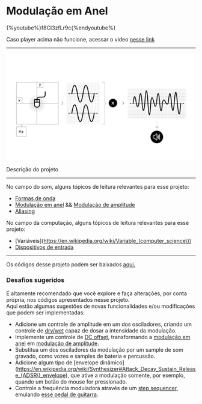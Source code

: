 # Modulação em Anel

{%youtube%}f8CI3zfLr9c{%endyoutube%}

Caso player acima não funcione, acessar o video [nesse link](https://youtu.be/f8CI3zfLr9c)

---

![](./img/proj_modAnel.jpg "The One Ring (mod) To Rule Them All")

Descrição do projeto

---

No campo do som, alguns tópicos de leitura relevantes para esse projeto:

* [Formas de onda](https://en.wikipedia.org/wiki/Waveform)
* [Modulação em anel](https://en.wikipedia.org/wiki/Ring_modulation) && [Modulação de amplitude](https://en.wikipedia.org/wiki/Amplitude_modulation)
* [Aliasing](https://en.wikipedia.org/wiki/Aliasing)
<p>

No campo da computação, alguns tópicos de leitura relevantes para esse projeto:

* [Variáveis](https://en.wikipedia.org/wiki/Variable_(computer_science\))
* [Dispositivos de entrada](https://en.wikipedia.org/wiki/Input_device)

---

Os códigos desse projeto podem ser baixados [aqui.](https://drive.google.com/open?id=1QitpbPyV02mzoyzqmLxnQ-BLbdGg2Klt)

### Desafios sugeridos

É altamente recomendado que você explore e faça alterações, por conta própria, nos códigos apresentados nesse projeto.<br>
Aqui estão algumas sugestões de novas funcionalidades e/ou modificações que podem ser implementadas:

- Adicione um controle de amplitude em um dos osciladores, criando um controle de [dry/wet](https://www.gearslutz.com/board/electronic-music-instruments-and-electronic-music-production/949616-what-does-wet-dry-mean.html) capaz de dosar a intensidade da modulação.
- Implemente um controle de [DC offset](https://en.wikipedia.org/wiki/DC_bias), transformando a [modulação em anel](https://en.wikipedia.org/wiki/Ring_modulation) em [modulação de amplitude](https://en.wikipedia.org/wiki/Amplitude_modulation).
- Substitua um dos osciladores da modulação por um sample de som gravado, como vozes e samples de bateria e percussão.
- Adicione algum tipo de [envelope dinâmico](https://en.wikipedia.org/wiki/Synthesizer#Attack_Decay_Sustain_Release_(ADSR\)_envelope), que ative a modulação somente, por exemplo, quando um botão do mouse for pressionado.
- Controle a frequência moduladora através de um [step sequencer](https://en.wikipedia.org/wiki/Music_sequencer#Step_sequencers), emulando [esse pedal de guitarra](https://www.youtube.com/watch?v=lBZO63OpNgc).

